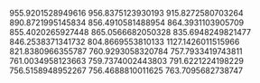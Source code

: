 955.9201528949616
956.8375123930193
915.8272580703264
890.8721995145834
856.4910581488954
864.3931103905709
855.4020265927448
865.0566682050328
835.6948249821477
846.2538371341732
804.8669553810133
1127.1426011515966
821.8380966355787
760.9293058320784
757.7933419743811
761.0034958123663
759.7374002443803
791.6221224198229
756.5158948952267
756.4688810011625
763.7095682738747